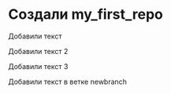 ﻿# Создали my_first_repo

Добавили текст

Добавили текст 2

Добавили текст 3

Добавили текст в ветке newbranch
